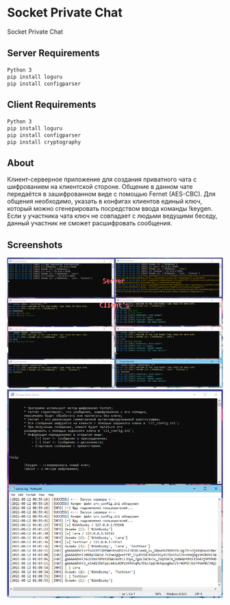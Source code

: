 # Socket Private Chat

Socket Private Chat

## Server Requirements

```
Python 3
pip install loguru
pip install configparser
```

## Client Requirements

```
Python 3
pip install loguru
pip install configparser
pip install cryptography
```

## About

Клиент-серверное приложение для создания приватного чата с шифрованием на клиентской стороне. Общение в данном чате передаётся в зашифрованном виде с помощью Fernet (AES-CBC). Для общения необходимо, указать в конфигах клиентов единый ключ, который можно сгенерировать посредством ввода команды !keygen. Если у участника чата ключ не совпадает с людьми ведущими беседу, данный участник не сможет расшифровать сообщения.

## Screenshots

![](screenshots/1.png)
![](screenshots/2.png)